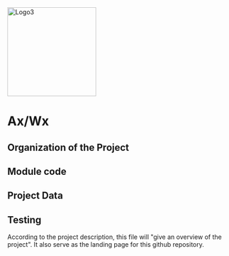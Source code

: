 <img src=https://raw.githubusercontent.com/rexthompson/axwx/master/images/axwx-logo.jpg alt="Logo3" width="200" height="200" />

Ax/Wx
=====

Organization of the Project
---------------------------

Module code
-----------

Project Data
------------

Testing
-------

According to the project description, this file will "give an overview of the project". It also serve as the landing page for this github repository. 
